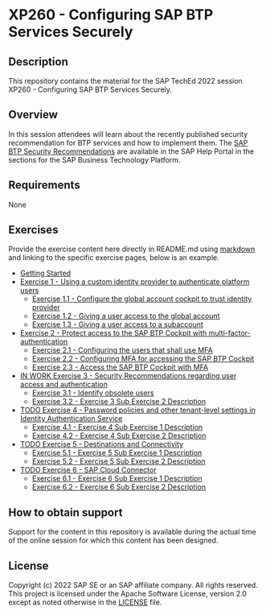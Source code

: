 # XP260 - Configuring SAP BTP Services Securely

## Description

This repository contains the material for the SAP TechEd 2022 session XP260 - Configuring SAP BTP Services Securely.  

## Overview

In this session attendees will learn about the recently published security recommendation for BTP services and how to implement them. The [SAP BTP Security Recommendations](https://help.sap.com/docs/BTP/c8a9bb59fe624f0981efa0eff2497d7d/531f33def8074ccdb6f1f784a34dafcb.html) are available in the SAP Help Portal in the sections for the SAP Business Technology Platform.

## Requirements

None

## Exercises

Provide the exercise content here directly in README.md using [markdown](https://guides.github.com/features/mastering-markdown/) and linking to the specific exercise pages, below is an example.

- [Getting Started](exercises/ex0/)
- [Exercise 1 - Using a custom identity provider to authenticate platform users](exercises/ex1/)
    - [Exercise 1.1 - Configure the global account cockpit to trust identity provider](exercises/ex1/#exercise-11---configure-the-global-account-cockpit-to-trust-identity-provider)
    - [Exercise 1.2 - Giving a user access to the global account](exercises/ex1/#exercise-12---giving-a-user-access-to-the-global-account)
    - [Exercise 1.3 - Giving a user access to a subaccount](exercises/ex1#exercise-13---giving-a-user-access-to-a-subaccount)
- [Exercise 2 - Protect access to the SAP BTP Cockpit with multi-factor-authentication](exercises/ex2/)
    - [Exercise 2.1 - Configuring the users that shall use MFA](exercises/ex2/README.md#exercise-21-configuring-the-users-that-shall-use-mfa)
    - [Exercise 2.2 - Configuring MFA for accessing the SAP BTP Cockpit](exercises/ex2/README.md#exercise-22-configuring-mfa-for-accessing-the-sap-btp-cockpit)
    - [Exercise 2.3 - Access the SAP BTP Cockpit with MFA](exercises/ex2/README.md#exercise-23-access-the-sap-btp-cockpit-with-mfa)
- [IN WORK Exercise 3 - Security Recommendations regarding user access and authentication](exercises/ex3/)
    - [Exercise 3.1 - Identify obsolete users](exercises/ex3/README.md#exercise-31-identify-obsolete-users)
    - [Exercise 3.2 - Exercise 3 Sub Exercise 2 Description](exercises/ex3/README.md#exercise-32-defining-a-custom-password-policy)
- [TODO Exercise 4 - Password policies and other tenant-level settings in Identity Authentication Service](exercises/ex4/)
    - [Exercise 4.1 - Exercise 4 Sub Exercise 1 Description](exercises/ex4#exercise-41-sub-exercise-1-description)
    - [Exercise 4.2 - Exercise 4 Sub Exercise 2 Description](exercises/ex4#exercise-42-sub-exercise-2-description)
- [TODO Exercise 5 - Destinations and Connectivity](exercises/ex5/)
    - [Exercise 5.1 - Exercise 5 Sub Exercise 1 Description](exercises/ex4#exercise-51-sub-exercise-1-description)
    - [Exercise 5.2 - Exercise 5 Sub Exercise 2 Description](exercises/ex4#exercise-52-sub-exercise-2-description)
- [TODO Exercise 6 - SAP Cloud Connector](exercises/ex6/)
    - [Exercise 6.1 - Exercise 6 Sub Exercise 1 Description](exercises/ex4#exercise-61-sub-exercise-1-description)
    - [Exercise 6.2 - Exercise 6 Sub Exercise 2 Description](exercises/ex4#exercise-62-sub-exercise-2-description)
  
## How to obtain support

Support for the content in this repository is available during the actual time of the online session for which this content has been designed.

## License
Copyright (c) 2022 SAP SE or an SAP affiliate company. All rights reserved. This project is licensed under the Apache Software License, version 2.0 except as noted otherwise in the [LICENSE](LICENSES/Apache-2.0.txt) file.
